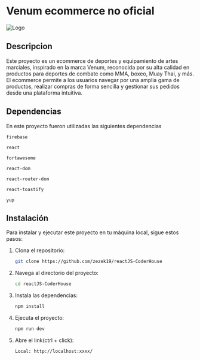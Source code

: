 # Venum ecommerce no oficial
![Logo](https://venumfight.com.ph/cdn/shop/files/venum-fight-logO_06ec399a-eae0-4770-a672-a3c805af3f18.png?v=1705539904)

## Descripcion
Este proyecto es un ecommerce de deportes y equipamiento de artes marciales, inspirado en la marca Venum, reconocida por su alta calidad en productos para deportes de combate como MMA, boxeo, Muay Thai, y más. El ecommerce permite a los usuarios navegar por una amplia gama de productos, realizar compras de forma sencilla y gestionar sus pedidos desde una plataforma intuitiva.

## Dependencias
En este proyecto fueron utilizadas las siguientes dependencias

`firebase`

`react`

`fortawesome`

`react-dom` 

`react-router-dom`

`react-toastify`

`yup`





## Instalación

Para instalar y ejecutar este proyecto en tu máquina local, sigue estos pasos:

1. Clona el repositorio:
   ```bash
   git clone https://github.com/zezek19/reactJS-CoderHouse
   ```

2. Navega al directorio del proyecto:
   ```bash
   cd reactJS-CoderHouse
   ```

3. Instala las dependencias:
   ```bash
   npm install
   ```

4. Ejecuta el proyecto:
   ```bash
   npm run dev
   ```

5. Abre el link(ctrl + click):
    ```bash
   Local: http://localhost:xxxx/
   ```